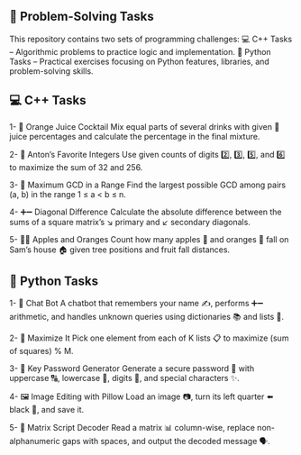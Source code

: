 🚀 Problem-Solving Tasks
--------------------------------------------------------------------------------------------------------------------------
This repository contains two sets of programming challenges:
💻 C++ Tasks – Algorithmic problems to practice logic and implementation.
🐍 Python Tasks – Practical exercises focusing on Python features, libraries, and problem-solving skills.

💻 C++ Tasks
--------------------------------------------------------------------------------------------------------------------------
1- 🥤 Orange Juice Cocktail
Mix equal parts of several drinks with given 🍊 juice percentages and calculate the percentage in the final mixture.

2- 🔢 Anton’s Favorite Integers
Use given counts of digits 2️⃣, 3️⃣, 5️⃣, and 6️⃣ to maximize the sum of 32 and 256.

3- 📏 Maximum GCD in a Range
Find the largest possible GCD among pairs (a, b) in the range 1 ≤ a < b ≤ n.

4- ➕➖ Diagonal Difference
Calculate the absolute difference between the sums of a square matrix’s ↘ primary and ↙ secondary diagonals.

5- 🍏🍊 Apples and Oranges
Count how many apples 🍏 and oranges 🍊 fall on Sam’s house 🏠 given tree positions and fruit fall distances.

🐍 Python Tasks
-----------------------------------------------------------------------------------------------------------------------------------
1- 🤖 Chat Bot
A chatbot that remembers your name ✍️, performs ➕➖ arithmetic, and handles unknown queries using dictionaries 📚 and lists 📝.

2- 🎯 Maximize It
Pick one element from each of K lists 📋 to maximize (sum of squares) % M.

3- 🔐 Key Password Generator
Generate a secure password 🔑 with uppercase 🔠, lowercase 🔡, digits 🔢, and special characters ✨.

4- 🖼 Image Editing with Pillow
Load an image 📷, turn its left quarter ⬅️ black 🖤, and save it.

5- 📜 Matrix Script Decoder
Read a matrix 📊 column-wise, replace non-alphanumeric gaps with spaces, and output the decoded message 🗣.
